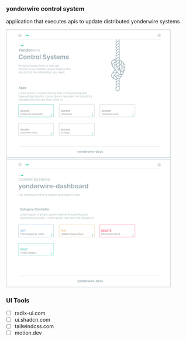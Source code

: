 ### yonderwire control system
application that executes apis to update distributed yonderwire systems

<!--<img src="https://repository-images.githubusercontent.com/974520909/6fcbf53e-44e4-4298-a4c7-bea3e7d27111" alt="logo"
width="450">
<img src="images/control system.png" alt="logo" width="450">-->
<img src="images/cs.png" alt="logo" width="450">
<img src="images/dashboard.png" alt="logo" width="450">

### UI Tools
- [ ] radix-ui.com
- [ ] ui.shadcn.com
- [ ] tailwindcss.com
- [ ] motion.dev
